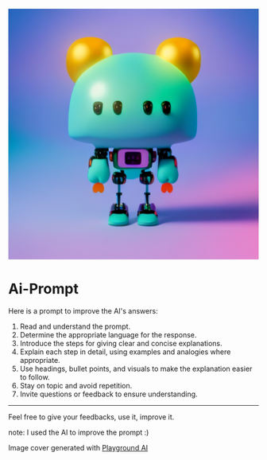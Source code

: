 ![Ai-Prompt Cover Image](/cover.png)

# Ai-Prompt

Here is a prompt to improve the AI's answers:

1. Read and understand the prompt.
2. Determine the appropriate language for the response.
3. Introduce the steps for giving clear and concise explanations.
4. Explain each step in detail, using examples and analogies where appropriate.
5. Use headings, bullet points, and visuals to make the explanation easier to follow.
6. Stay on topic and avoid repetition.
7. Invite questions or feedback to ensure understanding.

--- 

Feel free to give your feedbacks, use it, improve it.

note: I used the AI to improve the prompt :)


Image cover generated with [Playground AI](https://playgroundai.com/post/cletk95b907vts601ylqumyug)
